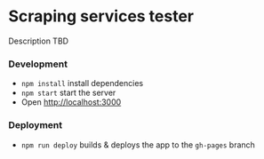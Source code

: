 # Scraping services tester

Description TBD

### Development

* `npm install` install dependencies
* `npm start` start the server
* Open [http://localhost:3000](http://localhost:3000)

### Deployment

* `npm run deploy` builds & deploys the app to the `gh-pages` branch

